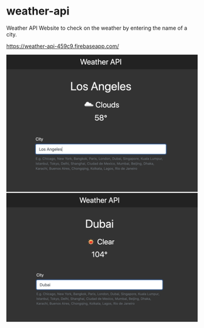 # weather-api
Weather API Website to check on the weather by entering the name of a city.

https://weather-api-459c9.firebaseapp.com/

<img src="images/LA.png">

<img src="images/Dubai.png">